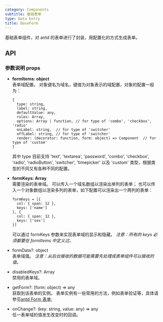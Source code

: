 ```yaml
---
category: Components
subtitle: 基础表单
type: Data Entry
title: BaseForm
---
```


基础表单组件，对 antd 的表单进行了封装，用配置化的方式生成表单。

## API

### 参数说明 props

- **formItems: object**  
  表单域配置。
  对象键名为域名，键值为对象表示的域配置，对象的配置一般为：

  ```
  {
    type: string,
    label: string,
    defaultValue: any,
    rules: Array,
    options: Array | function, // for type of 'combo', 'checkbox', 'radio'
    onLabel: string,  // for type of 'switcher'
    offLabel: string, // for type of 'switcher'
    render: (decorator: function, form: object) => Component  // for type of 'custom'
  }
  ```

  其中 type 目前支持 'text', 'textarea', 'password', 'combo', 'checkbox', 'radio', 'radioButton', 'switcher', 'timepicker' 以及 'custom' 类型，根据类型的不同又有各种不同的配置。

- **formKeys: Array**  
  需要渲染的表单域。
  可以传入一个域名数组以渲染出单列的表单；
  也可以传入一个对象数组以渲染多列的表单，如下配置可以渲染出一个两列的表单：

  ```
  formKeys = [{
    col: { span: 12 },
    keys: ['name']
  }, {
    col: { span: 12 },
    keys: ['sex']
  }]
  ```

  可以通过 formKeys 参数来实现表单域的显示和隐藏。
  *注意：所有的 keys 必须都要在 formItems 中定义过。*

- formData?: object  
  表单域值。
  *注意：从后台接收的数据可能需要先处理成表单组件可以接收的值。*

- disabledKeys?: Array  
  禁用的表单域。

- getForm?: (form: object) => any  
  获取到该表单的实例。
  表单实例有一些常用的方法，例如表单验证等，具体请参见[antd Form 表单](https://ant.design/components/form-cn/);

- onChange?: (key: string, value: any) => any  
  任一表单域的值发生改变时的回调。


